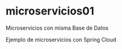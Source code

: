 # microservicios01
Microservicios con misma Base de Datos

Ejemplo de microservicios con Spring Cloud
